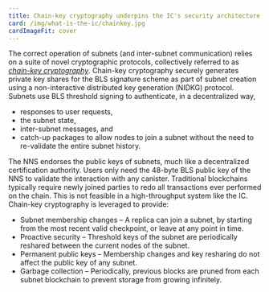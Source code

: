 ```yaml
---
title: Chain-key cryptography underpins the IC's security architecture
card: /img/what-is-the-ic/chainkey.jpg
cardImageFit: cover
---
```

The correct operation of subnets (and inter-subnet communication) relies on a suite of novel cryptographic protocols, collectively referred to as [*chain-key cryptography*](/how-it-works/chain-key-technology/). Chain-key cryptography securely generates private key shares for the BLS signature scheme as part of subnet creation using a non-interactive distributed key generation (NIDKG) protocol. Subnets use BLS threshold signing to authenticate, in a decentralized way,
- responses to user requests,
- the subnet state,
- inter-subnet messages, and
- catch-up packages to allow nodes to join a subnet without the need to re-validate the entire subnet history.

The NNS endorses the public keys of subnets, much like a decentralized certification authority. Users only need the 48-byte BLS public key of the NNS to validate the interaction with any canister.
Traditional blockchains typically require newly joined parties to redo all transactions ever performed on the chain. This is not feasible in a high-throughput system like the IC. Chain-key cryptography is leveraged to provide:

- Subnet membership changes – A replica can join a subnet, by starting from the most recent valid checkpoint, or leave at any point in time.
- Proactive security – Threshold keys of the subnet are periodically reshared between the current nodes of the subnet.
- Permanent public keys – Membership changes and key resharing do not affect the public key of any subnet.
- Garbage collection – Periodically, previous blocks are pruned from each subnet blockchain to prevent storage from growing infinitely.
